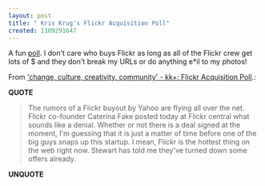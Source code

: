 ```yaml
---
layout: post
title: " Kris Krug's Flickr Acquisition Poll"
created: 1109291647
---
```

<p>A fun <a href="http://www.kriskrug.com/2005/02/flickr-acquisition-poll.html">poll</a>. I don't care who buys Flickr as long as all of the Flickr crew get lots of $ and they don't break my URLs or do anything e*il to my photos!
</p>
<p>From <a href="http://www.kriskrug.com/2005/02/flickr-acquisition-poll.html">'change, culture, creativity, community' - kk+: Flickr Acquisition Poll</a>.:</p>
<p><b>QUOTE</b></p><blockquote>The rumors of a Flickr buyout by Yahoo are flying all over the net. Flickr co-founder Caterina Fake posted today at Flickr central what sounds like a denial. Whether or not there is a deal signed at the moment, I'm guessing that it is just a matter of time before one of the big guys snaps up this startup. I mean, Flickr is the hottest thing on the web right now. Stewart has told me they've turned down some offers already.</blockquote><p><b>UNQUOTE</b></p>



